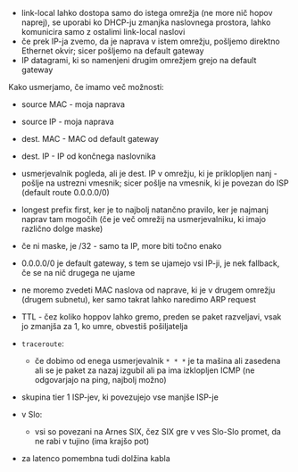 - link-local lahko dostopa samo do istega omrežja (ne more nič hopov naprej), se uporabi ko DHCP-ju zmanjka naslovnega prostora, lahko komunicira samo z ostalimi link-local naslovi
- če prek IP-ja zvemo, da je naprava v istem omrežju, pošljemo direktno Ethernet okvir; sicer pošljemo na default gateway
- IP datagrami, ki so namenjeni drugim omrežjem grejo na default gateway

Kako usmerjamo, če imamo več možnosti:
- source MAC - moja naprava
- source IP - moja naprava
- dest. MAC - MAC od default gateway
- dest. IP - IP od končnega naslovnika
- usmerjevalnik pogleda, ali je dest. IP v omrežju, ki je priklopljen nanj - pošlje na ustrezni vmesnik; sicer pošlje na vmesnik, ki je povezan do ISP (default route 0.0.0.0/0)
- longest prefix first, ker je to najbolj natančno pravilo, ker je najmanj naprav tam mogočih (če je več omrežij na usmerjevalniku, ki imajo različno dolge maske)

- če ni maske, je /32 - samo ta IP, more biti točno enako
- 0.0.0.0/0 je default gateway, s tem se ujamejo vsi IP-ji, je nek fallback, če se na nič drugega ne ujame

- ne moremo zvedeti MAC naslova od naprave, ki je v drugem omrežju (drugem subnetu), ker samo takrat lahko naredimo ARP request

- TTL - čez koliko hoppov lahko gremo, preden se paket razveljavi, vsak jo zmanjša za 1, ko umre, obvestiš pošiljatelja

- `traceroute`:
	- če dobimo od enega usmerjevalnik `* * *` je ta mašina ali zasedena ali se je paket za nazaj izgubil ali pa ima izklopljen ICMP (ne odgovarjajo na ping, najbolj možno)

- skupina tier 1 ISP-jev, ki povezujejo vse manjše ISP-je
- v Slo:
	- vsi so povezani na Arnes SIX, čez SIX gre v ves Slo-Slo promet, da ne rabi v tujino (ima krajšo pot)

- za latenco pomembna tudi dolžina kabla